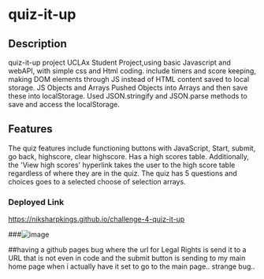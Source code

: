 # quiz-it-up
## Description
quiz-it-up project UCLAx Student Project,using basic Javascript and webAPI, with simple css and Html coding. include timers and score keeping, making DOM elements through JS instead of HTML content saved to local storage. 
JS Objects and Arrays 
Pushed Objects into Arrays and then save these into localStorage.
Used JSON.stringify and JSON.parse methods to save and access the localStorage.

## Features
The quiz features include functioning buttons with JavaScript, Start, submit, go back, highscore, clear highscore. 
Has a high scores table. Additionally, the 'View high scores' hyperlink takes the user to the high score table regardless of where they are in the quiz.
The quiz has 5 questions and choices goes to a selected choose of selection arrays.

### Deployed Link
https://niksharpkings.github.io/challenge-4-quiz-it-up

###![image](https://user-images.githubusercontent.com/67552318/180572719-a97145bc-e921-4c2b-a72d-3919614b314e.png)


##having a github pages bug where the url for Legal Rights is send it to a URL that is not even in code and the submit button is sending to my main home page when i actually have it set to go to the main page.. strange bug..
